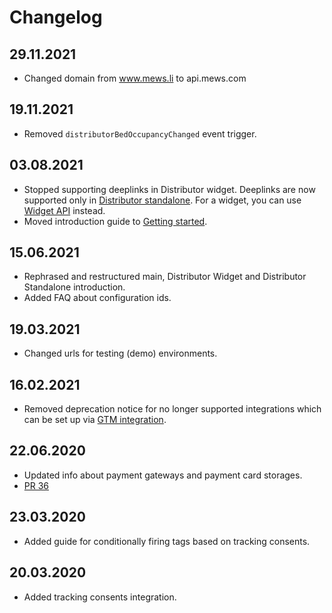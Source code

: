 # Changelog

## 29.11.2021

* Changed domain from www.mews.li to api.mews.com

## 19.11.2021

* Removed `distributorBedOccupancyChanged` event trigger.

## 03.08.2021

* Stopped supporting deeplinks in Distributor widget. Deeplinks are now supported only in [Distributor standalone](../distributor-standalone/deeplinks.md). For a widget, you can use [Widget API](./reference.md#api-reference) instead.
* Moved introduction guide to [Getting started](./getting-started.md).

## 15.06.2021

* Rephrased and restructured main, Distributor Widget and Distributor Standalone introduction.
* Added FAQ about configuration ids.

## 19.03.2021

* Changed urls for testing (demo) environments.

## 16.02.2021

* Removed deprecation notice for no longer supported integrations which can be set up via [GTM integration](integrations.md#google-tag-manager). 

## 22.06.2020

* Updated info about payment gateways and payment card storages. 
* [PR 36](https://github.com/MewsSystems/gitbook-distributor-guide/pull/36/files)

## 23.03.2020

* Added guide for conditionally firing tags based on tracking consents.

## 20.03.2020

* Added tracking consents integration.

